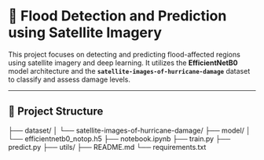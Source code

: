 # 🌊 Flood Detection and Prediction using Satellite Imagery

This project focuses on detecting and predicting flood-affected regions using satellite imagery and deep learning. It utilizes the **EfficientNetB0** model architecture and the **`satellite-images-of-hurricane-damage`** dataset to classify and assess damage levels.

---

## 📁 Project Structure

├── dataset/
│ └── satellite-images-of-hurricane-damage/
├── model/
│ └── efficientnetb0_notop.h5
├── notebook.ipynb
├── train.py
├── predict.py
├── utils/
├── README.md
└── requirements.txt
